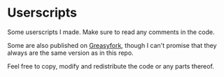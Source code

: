 # Userscripts

Some userscripts I made. Make sure to read any comments in the code.

Some are also published on [Greasyfork](https://greasyfork.org/en/users/683917), though I can't promise that they always are the same version as in this repo.

Feel free to copy, modify and redistribute the code or any parts thereof. 
